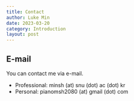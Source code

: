 ```yaml
---
title: Contact
author: Luke Min
date: 2023-03-20
category: Introduction
layout: post
---
```


E-mail
--------------------
You can contact me via e-mail.

+ Professional: minsh (at) snu (dot) ac (dot) kr
+ Personal: pianomsh2080 (at) gmail (dot) com